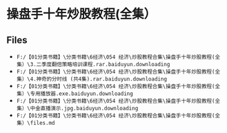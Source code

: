 # 操盘手十年炒股教程(全集）

## Files

- `F:/【01分类书籍】\分类书籍\6经济\054 经济\炒股教程合集\操盘手十年炒股教程(全集）\3.二季度翻倍策略培训课程.rar.baiduyun.downloading`
- `F:/【01分类书籍】\分类书籍\6经济\054 经济\炒股教程合集\操盘手十年炒股教程(全集）\4.神奇的分时线 (共4集).rar.baiduyun.downloading`
- `F:/【01分类书籍】\分类书籍\6经济\054 经济\炒股教程合集\操盘手十年炒股教程(全集）\专用播放器.exe.baiduyun.downloading`
- `F:/【01分类书籍】\分类书籍\6经济\054 经济\炒股教程合集\操盘手十年炒股教程(全集）\中金直播演示.jpg.baiduyun.downloading`
- `F:/【01分类书籍】\分类书籍\6经济\054 经济\炒股教程合集\操盘手十年炒股教程(全集）\files.md`
